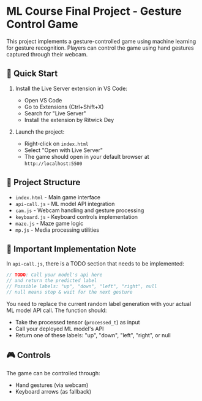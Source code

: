 # ML Course Final Project - Gesture Control Game

This project implements a gesture-controlled game using machine learning for gesture recognition. Players can control the game using hand gestures captured through their webcam.


## 🚀 Quick Start

1. Install the Live Server extension in VS Code:
   - Open VS Code
   - Go to Extensions (Ctrl+Shift+X)
   - Search for "Live Server"
   - Install the extension by Ritwick Dey

2. Launch the project:
   - Right-click on `index.html`
   - Select "Open with Live Server"
   - The game should open in your default browser at `http://localhost:5500`

## 📁 Project Structure

- `index.html` - Main game interface
- `api-call.js` - ML model API integration
- `cam.js` - Webcam handling and gesture processing
- `keyboard.js` - Keyboard controls implementation
- `maze.js` - Maze game logic
- `mp.js` - Media processing utilities

## 🔧 Important Implementation Note

In `api-call.js`, there is a TODO section that needs to be implemented:

```javascript
// TODO: Call your model's api here
// and return the predicted label
// Possible labels: "up", "down", "left", "right", null
// null means stop & wait for the next gesture
```

You need to replace the current random label generation with your actual ML model API call. The function should:
- Take the processed tensor (`processed_t`) as input
- Call your deployed ML model's API
- Return one of these labels: "up", "down", "left", "right", or null

## 🎮 Controls

The game can be controlled through:
- Hand gestures (via webcam)
- Keyboard arrows (as fallback)
